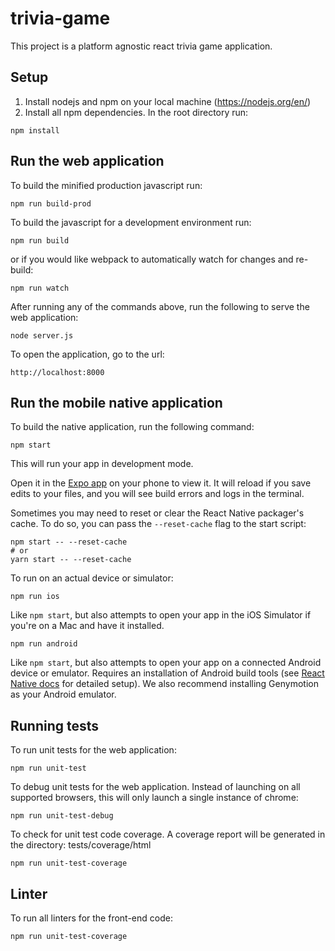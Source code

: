 # trivia-game

This project is a platform agnostic react trivia game application.

## Setup

1. Install nodejs and npm on your local machine (https://nodejs.org/en/)
2. Install all npm dependencies. In the root directory run:
```
npm install
```

## Run the web application

To build the minified production javascript run:
```
npm run build-prod
```

To build the javascript for a development environment run:
```
npm run build
```
or if you would like webpack to automatically watch for changes and re-build:
```
npm run watch
```

After running any of the commands above, run the following to serve the web application:
```
node server.js
```

To open the application, go to the url:
```
http://localhost:8000
```

## Run the mobile native application

To build the native application, run the following command:
```
npm start
```

This will run your app in development mode.

Open it in the [Expo app](https://expo.io) on your phone to view it. It will reload if you save edits to your files, and you will see build errors and logs in the terminal.

Sometimes you may need to reset or clear the React Native packager's cache. To do so, you can pass the `--reset-cache` flag to the start script:

```
npm start -- --reset-cache
# or
yarn start -- --reset-cache
```

To run on an actual device or simulator:

```
npm run ios
```

Like `npm start`, but also attempts to open your app in the iOS Simulator if you're on a Mac and have it installed.

```
npm run android
```

Like `npm start`, but also attempts to open your app on a connected Android device or emulator. Requires an installation of Android build tools (see [React Native docs](https://facebook.github.io/react-native/docs/getting-started.html) for detailed setup). We also recommend installing Genymotion as your Android emulator.

## Running tests

To run unit tests for the web application:
```
npm run unit-test
```

To debug unit tests for the web application. Instead of launching on all supported browsers, this will only launch a single instance of chrome:
```
npm run unit-test-debug
```

To check for unit test code coverage. A coverage report will be generated in the directory: tests/coverage/html
```
npm run unit-test-coverage
```

## Linter

To run all linters for the front-end code:
```
npm run unit-test-coverage
```
